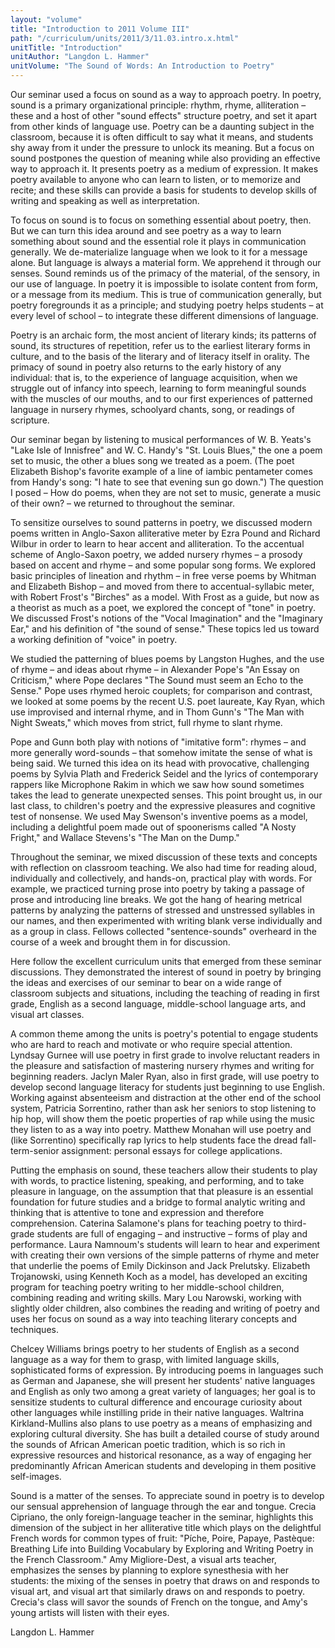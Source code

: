 ```yaml
---
layout: "volume"
title: "Introduction to 2011 Volume III"
path: "/curriculum/units/2011/3/11.03.intro.x.html"
unitTitle: "Introduction"
unitAuthor: "Langdon L. Hammer"
unitVolume: "The Sound of Words: An Introduction to Poetry"
---
```

<body>
 <p>
  Our seminar used a focus on sound as a way to approach poetry. In poetry, sound is a primary organizational principle: rhythm, rhyme, alliteration – these and a host of other "sound effects" structure poetry, and set it apart from other kinds of language use. Poetry can be a daunting subject in the classroom, because it is often difficult to say what it means, and students shy away from it under the pressure to unlock its meaning. But a focus on sound postpones the question of meaning while also providing an effective way to approach it. It presents poetry as a medium of expression. It makes poetry available to anyone who can learn to listen, or to memorize and recite; and these skills can provide a basis for students to develop skills of writing and speaking as well as interpretation.
 </p>
<p>
  To focus on sound is to focus on something essential about poetry, then. But we can turn this idea around and see poetry as a way to learn something about sound and the essential role it plays in communication generally. We de-materialize language when we look to it for a message alone. But language is always a material form. We apprehend it through our senses. Sound reminds us of the primacy of the material, of the sensory, in our use of language. In poetry it is impossible to isolate content from form, or a message from its medium. This is true of communication generally, but poetry foregrounds it as a principle; and studying poetry helps students – at every level of school – to integrate these different dimensions of language.
 </p>
<p>
  Poetry is an archaic form, the most ancient of literary kinds; its patterns of sound, its structures of repetition, refer us to the earliest literary forms in culture, and to the basis of the literary and of literacy itself in orality. The primacy of sound in poetry also returns to the early history of any individual: that is, to the experience of language acquisition, when we struggle out of infancy into speech, learning to form meaningful sounds with the muscles of our mouths, and to our first experiences of patterned language in nursery rhymes, schoolyard chants, song, or readings of scripture.
 </p>
<p>
  Our seminar began by listening to musical performances of W. B. Yeats's "Lake Isle of Innisfree" and W. C. Handy's "St. Louis Blues," the one a poem set to music, the other a blues song we treated as a poem. (The poet Elizabeth Bishop's favorite example of a line of iambic pentameter comes from Handy's song: "I hate to see that evening sun go down.") The question I posed – How do poems, when they are not set to music, generate a music of their own? – we returned to throughout the seminar.
 </p>
<p>
  To sensitize ourselves to sound patterns in poetry, we discussed modern poems written in Anglo-Saxon alliterative meter by Ezra Pound and Richard Wilbur in order to learn to hear accent and alliteration. To the accentual scheme of Anglo-Saxon poetry, we added nursery rhymes – a prosody based on accent and rhyme – and some popular song forms. We explored basic principles of lineation and rhythm – in free verse poems by Whitman and Elizabeth Bishop – and moved from there to accentual-syllabic meter, with Robert Frost's "Birches" as a model. With Frost as a guide, but now as a theorist as much as a poet, we explored the concept of "tone" in poetry. We discussed Frost's notions of the "Vocal Imagination" and the "Imaginary Ear," and his definition of "the sound of sense." These topics led
  <b>
  </b>
  us toward a working definition of "voice" in poetry.
 </p>
<p>
  We studied the patterning of blues poems by Langston Hughes, and the use of rhyme – and ideas about rhyme – in Alexander Pope's "An Essay on Criticism," where Pope declares "The Sound must seem an Echo to the Sense." Pope uses rhymed heroic couplets; for comparison and contrast, we looked at some poems by the recent U.S. poet laureate, Kay Ryan, which use improvised and internal rhyme, and in Thom Gunn's "The Man with Night Sweats," which moves from strict, full rhyme to slant rhyme.
 </p>
<p>
  Pope and Gunn both play with notions of "imitative form": rhymes – and more generally word-sounds – that somehow imitate the sense of what is being said. We turned this idea on its head with provocative, challenging poems by Sylvia Plath and Frederick Seidel and the lyrics of contemporary rappers like Microphone Rakim in which we saw how sound sometimes takes the lead to generate unexpected senses. This point brought us, in our last class, to children's poetry and the expressive pleasures and cognitive test of nonsense. We used May Swenson's inventive poems as a model, including a delightful poem made out of spoonerisms called "A Nosty Fright," and Wallace Stevens's "The Man on the Dump."
 </p>
<p>
  Throughout the seminar, we mixed discussion of these texts and concepts with reflection on classroom teaching. We also had time for reading aloud, individually and collectively, and hands-on, practical play with words. For example, we practiced turning prose into poetry by taking a passage of prose and introducing line breaks. We got the hang of hearing metrical patterns by analyzing the patterns of stressed and unstressed syllables in our names, and then experimented with writing blank verse individually and as a group in class. Fellows collected "sentence-sounds" overheard in the course of a week and brought them in for discussion.
 </p>
<p>
  Here follow the excellent curriculum units that emerged from these seminar discussions. They demonstrated the interest of sound in poetry by bringing the ideas and exercises of our seminar to bear on a wide range of classroom subjects and situations, including the teaching of reading in first grade, English as a second language, middle-school language arts, and visual art classes.
 </p>
<p>
  A common theme among the units is poetry's potential to engage students who are hard to reach and motivate or who require special attention. Lyndsay Gurnee will use poetry in first grade to involve reluctant readers in the pleasure and satisfaction of mastering nursery rhymes and writing for beginning readers. Jaclyn Maler Ryan, also in first grade, will use poetry to develop second language literacy for students just beginning to use English. Working against absenteeism and distraction at the other end of the school system, Patricia Sorrentino, rather than ask her seniors to stop listening to hip hop, will show them the poetic properties of rap while using the music they listen to as a way into poetry. Matthew Monahan will use poetry and (like Sorrentino) specifically rap lyrics to help students face the dread fall-term-senior assignment: personal essays for college applications.
 </p>
<p>
  Putting the emphasis on sound, these teachers allow their students to play with words, to practice listening, speaking, and performing, and to take pleasure in language, on the assumption that that pleasure is an essential foundation for future studies and a bridge to formal analytic writing and thinking that is attentive to tone and expression and therefore comprehension. Caterina Salamone's plans for teaching poetry to third-grade students are full of engaging – and instructive – forms of play and performance. Laura Namnoum's students will learn to hear and experiment with creating their own versions of the simple patterns of rhyme and meter that underlie the poems of Emily Dickinson and Jack Prelutsky. Elizabeth Trojanowski, using Kenneth Koch as a model, has developed an exciting program for teaching poetry writing to her middle-school children, combining reading and writing skills. Mary Lou Narowski, working with slightly older children, also combines the reading and writing of poetry and uses her focus on sound as a way into teaching literary concepts and techniques.
 </p>
<p>
  Chelcey Williams brings poetry to her students of English as a second language as a way for them to grasp, with limited language skills, sophisticated forms of expression. By introducing poems in languages such as German and Japanese, she will present her students' native languages and English as only two among a great variety of languages; her goal is to sensitize students to cultural difference and encourage curiosity about other languages while instilling pride in their native languages. Waltrina Kirkland-Mullins also plans to use poetry as a means of emphasizing and exploring cultural diversity. She has built a detailed course of study around the sounds of African American poetic tradition, which is so rich in expressive resources and historical resonance, as a way of engaging her predominantly African American students and developing in them positive self-images.
 </p>
<p>
  Sound is a matter of the senses. To appreciate sound in poetry is to develop our sensual apprehension of language through the ear and tongue. Crecia Cipriano, the only foreign-language teacher in the seminar, highlights this dimension of the subject in her alliterative title which plays on the delightful French words for common types of fruit: "Píche, Poire, Papaye, Pastèque: Breathing Life into Building Vocabulary by Exploring and Writing Poetry in the French Classroom." Amy Migliore-Dest, a visual arts teacher, emphasizes the senses by planning to explore synesthesia with her students: the mixing of the senses in poetry that draws on and responds to visual art, and visual art that similarly draws on and responds to poetry. Crecia's class will savor the sounds of French on the tongue, and Amy's young artists will listen with their eyes.
  <b>
  </b>
 </p>
<p>
  Langdon L. Hammer
 </p>


</body>
